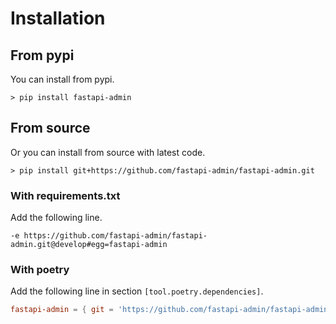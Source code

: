 # Installation

## From pypi

You can install from pypi.

```shell
> pip install fastapi-admin
```

## From source

Or you can install from source with latest code.

```shell
> pip install git+https://github.com/fastapi-admin/fastapi-admin.git
```

### With requirements.txt

Add the following line.

```
-e https://github.com/fastapi-admin/fastapi-admin.git@develop#egg=fastapi-admin
```

### With poetry

Add the following line in section `[tool.poetry.dependencies]`.

```toml
fastapi-admin = { git = 'https://github.com/fastapi-admin/fastapi-admin.git', branch = 'develop' }
```
